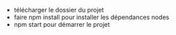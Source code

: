 - télécharger le dossier du projet 
- faire npm install pour installer les dépendances nodes 
- npm start pour démarrer le projet

